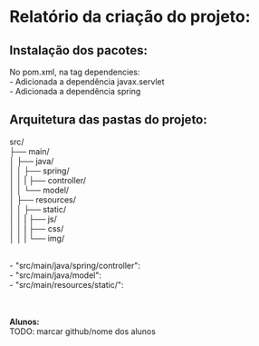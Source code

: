 # Relatório da criação do projeto:

## Instalação dos pacotes:
No pom.xml, na tag dependencies: <br>
    - Adicionada a dependência javax.servlet <br>
    - Adicionada a dependência spring

## Arquitetura das pastas do projeto:

src/ <br>
├── main/ <br>
│ ├── java/ <br>
│ │ ├── spring/ <br>
│ │ |  ├── controller/ <br>
│ │ └── model/ <br>
│ ├── resources/ <br>
│ │ ├── static/ <br>
│ │ |  ├── js/ <br>
│ │ |  ├── css/ <br>
│ │ |  └── img/ <br>

<br>
- "src/main/java/spring/controller":
<br>
- "src/main/java/model":
<br>
- "src/main/resources/static/": 

<br><br>
**Alunos:**<br>
TODO: marcar github/nome dos alunos